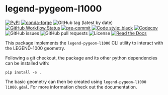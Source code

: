 # legend-pygeom-l1000

[![PyPI](https://img.shields.io/pypi/v/legend-pygeom-l1000?logo=pypi)](https://pypi.org/project/legend-pygeom-l1000/)
[![conda-forge](https://img.shields.io/conda/vn/conda-forge/legend-pygeom-l1000.svg)](https://anaconda.org/conda-forge/legend-pygeom-l1000)
![GitHub tag (latest by date)](https://img.shields.io/github/v/tag/legend-exp/legend-pygeom-l1000?logo=git)
[![GitHub Workflow Status](https://img.shields.io/github/checks-status/legend-exp/legend-pygeom-l1000/main?label=main%20branch&logo=github)](https://github.com/legend-exp/legend-pygeom-l1000/actions)
[![pre-commit](https://img.shields.io/badge/pre--commit-enabled-brightgreen?logo=pre-commit&logoColor=white)](https://github.com/pre-commit/pre-commit)
[![Code style: black](https://img.shields.io/badge/code%20style-black-000000.svg)](https://github.com/psf/black)
[![Codecov](https://img.shields.io/codecov/c/github/legend-exp/legend-pygeom-l1000?logo=codecov)](https://app.codecov.io/gh/legend-exp/legend-pygeom-l1000)
![GitHub issues](https://img.shields.io/github/issues/legend-exp/legend-pygeom-l1000?logo=github)
![GitHub pull requests](https://img.shields.io/github/issues-pr/legend-exp/legend-pygeom-l1000?logo=github)
![License](https://img.shields.io/github/license/legend-exp/legend-pygeom-l1000)
[![Read the Docs](https://img.shields.io/readthedocs/legend-pygeom-l1000?logo=readthedocs)](https://legend-pygeom-l1000.readthedocs.io)

<!-- [![DOI](https://zenodo.org/badge/DOI/10.5281/zenodo.16778749.svg)](https://doi.org/10.5281/zenodo.16778749) -->

This package implements the `legend-pygeom-l1000` CLI utility to interact with
the LEGEND-1000 geometry.

Following a git checkout, the package and its other python dependencies can be
installed with:

```
pip install -e .
```

The basic geometry can then be created using `legend-pygeom-l1000 l1000.gdml`.
For more information check out the documentation.
